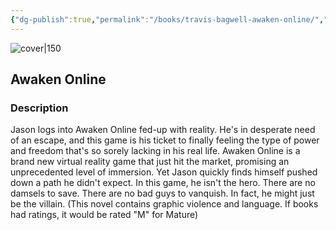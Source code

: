 ```yaml
---
{"dg-publish":true,"permalink":"/books/travis-bagwell-awaken-online/","title":"\"Awaken Online\"","tags":["science-fiction","Fantasy"]}
---
```




![cover|150](https://cdn.thestorygraph.com/pa53k9tg5o6mkmv2hiyny5loi13l)

## Awaken Online

### Description

Jason logs into Awaken Online fed-up with reality. He's in desperate need of an escape, and this game is his ticket to finally feeling the type of power and freedom that's so sorely lacking in his real life. Awaken Online is a brand new virtual reality game that just hit the market, promising an unprecedented level of immersion. Yet Jason quickly finds himself pushed down a path he didn't expect. In this game, he isn't the hero. There are no damsels to save. There are no bad guys to vanquish. In fact, he might just be the villain. (This novel contains graphic violence and language. If books had ratings, it would be rated "M" for Mature)
```